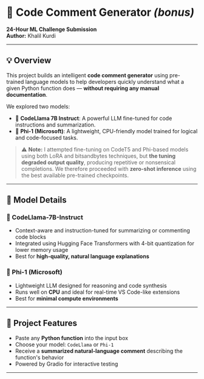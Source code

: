 # 🧠 Code Comment Generator *(bonus)*
**24-Hour ML Challenge Submission**  
**Author:** Khalil Kurdi

---

## 💡 Overview

This project builds an intelligent **code comment generator** using pre-trained language models to help developers quickly understand what a given Python function does — **without requiring any manual documentation**.

We explored two models:

- 🦙 **CodeLlama 7B Instruct**: A powerful LLM fine-tuned for code instructions and summarization.
- 🧠 **Phi-1 (Microsoft)**: A lightweight, CPU-friendly model trained for logical and code-focused tasks.

> ⚠️ **Note:** I attempted fine-tuning on CodeT5 and Phi-based models using both LoRA and bitsandbytes techniques, but **the tuning degraded output quality**, producing repetitive or nonsensical completions. We therefore proceeded with **zero-shot inference** using the best available pre-trained checkpoints.

---

## 🧪 Model Details

### 🦙 CodeLlama-7B-Instruct
- Context-aware and instruction-tuned for summarizing or commenting code blocks
- Integrated using Hugging Face Transformers with 4-bit quantization for lower memory usage
- Best for **high-quality, natural language explanations**

### 🧠 Phi-1 (Microsoft)
- Lightweight LLM designed for reasoning and code synthesis
- Runs well on **CPU** and ideal for real-time VS Code-like extensions
- Best for **minimal compute environments**

---

## 🧭 Project Features

- Paste any **Python function** into the input box
- Choose your model: `CodeLlama` or `Phi-1`
- Receive a **summarized natural-language comment** describing the function's behavior
- Powered by Gradio for interactive testing

---

